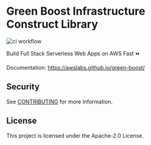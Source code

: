 # Green Boost Infrastructure Construct Library
![ci workflow](https://github.com/awslabs/green-boost/actions/workflows/ci.yml/badge.svg)

Build Full Stack Serverless Web Apps on AWS Fast ⏩

Documentation: https://awslabs.github.io/green-boost/

## Security

See [CONTRIBUTING](CONTRIBUTING.md#security-issue-notifications) for more information.

## License

This project is licensed under the Apache-2.0 License.
